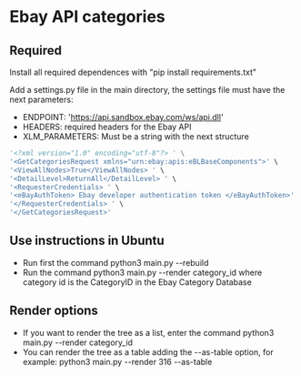 # Ebay API categories

## Required

Install all required dependences with "pip install requirements.txt"

Add a settings.py file in the main directory, the settings file must have the next parameters:

* ENDPOINT: 'https://api.sandbox.ebay.com/ws/api.dll'
* HEADERS: required headers for the Ebay API
* XLM_PARAMETERS: Must be a string with the next structure

``` python
'<?xml version="1.0" encoding="utf-8"?> ' \
'<GetCategoriesRequest xmlns="urn:ebay:apis:eBLBaseComponents">' \
'<ViewAllNodes>True</ViewAllNodes> ' \
'<DetailLevel>ReturnAll</DetailLevel> ' \
'<RequesterCredentials> ' \
'<eBayAuthToken> Ebay developer authentication token </eBayAuthToken>' \
'</RequesterCredentials> ' \
'</GetCategoriesRequest>'
```

## Use instructions in Ubuntu

* Run first the command python3 main.py --rebuild
* Run the command python3 main.py --render category_id  where category id is the CategoryID in the Ebay Category Database

## Render options

* If you want to render the tree as a list, enter the command python3 main.py --render category_id
* You can render the tree as a table adding the --as-table option, for example: python3 main.py --render 316 --as-table
